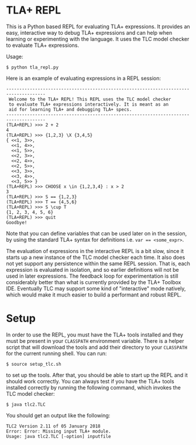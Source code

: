 # TLA+ REPL

This is a Python based REPL for evaluating TLA+ expressions. It provides an easy, interactive way to debug TLA+ expressions and can help when learning or experimenting with the language. It uses the TLC model checker to evaluate TLA+ expressions.

Usage:

```
$ python tla_repl.py
```

Here is an example of evaluating expressions in a REPL session:

```
-------------------------------------------------------------------------------------
 Welcome to the TLA+ REPL! This REPL uses the TLC model checker
 to evaluate TLA+ expressions interactively. It is meant as an
 aid for learning TLA+ and debugging TLA+ specs.
-------------------------------------------------------------------------------------
(TLA+REPL) >>> 2 + 2
4
(TLA+REPL) >>> {1,2,3} \X {3,4,5}
{ <<1, 3>>,
  <<1, 4>>,
  <<1, 5>>,
  <<2, 3>>,
  <<2, 4>>,
  <<2, 5>>,
  <<3, 3>>,
  <<3, 4>>,
  <<3, 5>> }
(TLA+REPL) >>> CHOOSE x \in {1,2,3,4} : x > 2
3
(TLA+REPL) >>> S == {1,2,3}
(TLA+REPL) >>> T == {4,5,6}
(TLA+REPL) >>> S \cup T
{1, 2, 3, 4, 5, 6}
(TLA+REPL) >>> quit
Goodbye!
```

Note that you can define variables that can be used later on in the session, by using the standard TLA+ syntax for definitions i.e. `var == <some_expr>`.

The evaluation of expressions in the interactive REPL is a bit slow, since it starts up a new instance of the TLC model checker each time. It also does not yet support any persistence within the same REPL session. That is, each expression is evaluated in isolation, and so earlier definitions will not be used in later expressions. The feedback loop for experimentation is still considerably better than what is currently provided by the TLA+ Toolbox IDE. Eventually TLC may support some kind of "interactive" mode natively, which would make it much easier to build a performant and robust REPL.

# Setup

In order to use the REPL, you must have the TLA+ tools installed and they must be present in your `CLASSPATH` environment variable. There is a helper script that will download the tools and add their directory to your `CLASSPATH` for the current running shell. You can run:

```
$ source setup_tlc.sh
```

to set up the tools. After that, you should be able to start up the REPL and it should work correctly. You can always test if you have the TLA+ tools installed correctly by running the following command, which invokes the TLC model checker: 

```
$ java tlc2.TLC
```

You should get an output like the following:

```
TLC2 Version 2.11 of 05 January 2018
Error: Error: Missing input TLA+ module.
Usage: java tlc2.TLC [-option] inputfile
```
